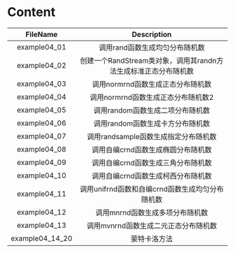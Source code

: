 # Content

| FileName | Description |
| :-: | :-: |
| example04_01 | 调用rand函数生成均匀分布随机数 |
| example04_02 | 创建一个RandStream类对象，调用其randn方法生成标准正态分布随机数 |
| example04_03 | 调用normrnd函数生成正态分布随机数 |
| example04_04 | 调用normrnd函数生成正态分布随机数2 |
| example04_05 | 调用random函数生成二项分布随机数 |
| example04_06 | 调用random函数生成卡方分布随机数 |
| example04_07 | 调用randsample函数生成指定分布随机数 |
| example04_08 | 调用自编crnd函数生成椭圆分布随机数 |
| example04_09 | 调用自编crnd函数生成三角分布随机数 |
| example04_10 | 调用自编crnd函数生成柯西分布随机数 |
| example04_11 | 调用unifrnd函数和自编crnd函数生成均匀分布随机数 |
| example04_12 | 调用mnrnd函数生成多项分布随机数 |
| example04_13 | 调用mvnrnd函数生成二元正态分布随机数 |
| example04_14_20 | 蒙特卡洛方法 |
